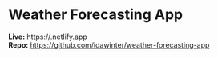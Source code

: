# Weather Forecasting App

**Live:** https://<your-netlify-site>.netlify.app  
**Repo:** https://github.com/idawinter/weather-forecasting-app

